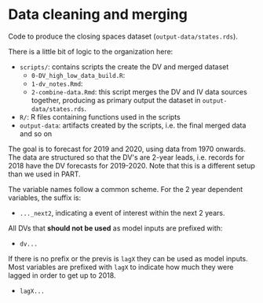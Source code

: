 Data cleaning and merging
=========================

Code to produce the closing spaces dataset (`output-data/states.rds`). 

There is a little bit of logic to the organization here:

- `scripts/`: contains scripts the create the DV and merged dataset
  + `0-DV_high_low_data_build.R`: 
  + `1-dv_notes.Rmd`: 
  + `2-combine-data.Rmd`: this script merges the DV and IV data sources together, producing as primary output the dataset in `output-data/states.rds`. 
- `R/`: R files containing functions used in the scripts
- `output-data`: artifacts created by the scripts, i.e. the final merged data and so on

The goal is to forecast for 2019 and 2020, using data from 1970 onwards. The data are structured so that the DV's are 2-year leads, i.e. records for 2018 have the DV forecasts for 2019-2020. Note that this is a different setup than we used in PART. 

The variable names follow a common scheme. For the 2 year dependent variables, the suffix is:

  - `..._next2`, indicating a event of interest within the next 2 years.

All DVs that **should not be used** as model inputs are prefixed with:

  - `dv...`

If there is no prefix or the previs is `lagX` they can be used as model inputs. Most variables are prefixed with `lagX` to indicate how much they were lagged in order to get up to 2018. 

  - `lagX...`



